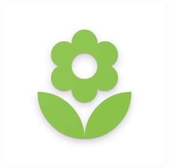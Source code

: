 *********![alt text](https://github.com/wisespira/altreeia/blob/master/logos/web_hi_res_512.png)*********
   
